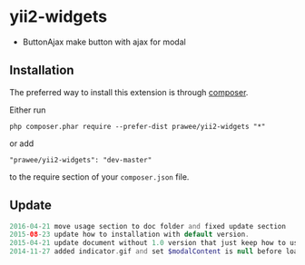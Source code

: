 yii2-widgets
============
- ButtonAjax make button with ajax for modal

Installation
------------

The preferred way to install this extension is through [composer](http://getcomposer.org/download/).

Either run

```
php composer.phar require --prefer-dist prawee/yii2-widgets "*"
```

or add

```
"prawee/yii2-widgets": "dev-master"
```

to the require section of your `composer.json` file.

        
Update
------

```php
2016-04-21 move usage section to doc folder and fixed update section
2015-08-23 update how to installation with default version.
2015-04-21 update document without 1.0 version that just keep how to using current version only. 
2014-11-27 added indicator.gif and set $modalContent is null before load content.
```
